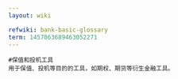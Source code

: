 ```yaml
---
layout: wiki

refwiki: bank-basic-glossary
term: 1457063689463052271
---
```


```
#保值和投机工具 
用于保值、投机等目的的工具，如期权、期货等衍生金融工具。

```